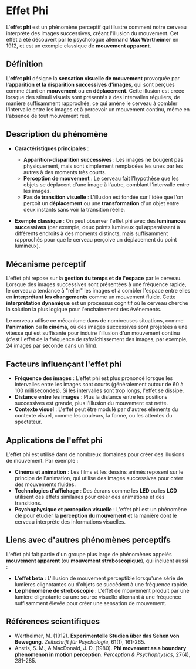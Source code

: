 # Effet Phi

L'**effet phi** est un phénomène perceptif qui illustre comment notre cerveau interprète des images successives, créant l'illusion du mouvement. Cet effet a été découvert par le psychologue allemand **Max Wertheimer** en 1912, et est un exemple classique de **mouvement apparent**.

## Définition

L'**effet phi** désigne la **sensation visuelle de mouvement** provoquée par l'**apparition et la disparition successives d'images**, qui sont perçues comme étant en **mouvement** ou en **déplacement**. Cette illusion est créée lorsque des stimuli visuels sont présentés à des intervalles réguliers, de manière suffisamment rapprochée, ce qui amène le cerveau à combler l'intervalle entre les images et à percevoir un mouvement continu, même en l'absence de tout mouvement réel.

## Description du phénomène

- **Caractéristiques principales** :
    - **Apparition-disparition successives** : Les images ne bougent pas physiquement, mais sont simplement remplacées les unes par les autres à des moments très courts.
    - **Perception de mouvement** : Le cerveau fait l'hypothèse que les objets se déplacent d'une image à l'autre, comblant l'intervalle entre les images.
    - **Pas de transition visuelle** : L'illusion est fondée sur l'idée que l'on perçoit un **déplacement** ou une **transformation** d'un objet entre deux instants sans voir la transition réelle.

- **Exemple classique** : On peut observer l'effet phi avec des **luminances successives** (par exemple, deux points lumineux qui apparaissent à différents endroits à des moments distincts, mais suffisamment rapprochés pour que le cerveau perçoive un déplacement du point lumineux).

## Mécanisme perceptif

L'effet phi repose sur la **gestion du temps et de l'espace** par le cerveau. Lorsque des images successives sont présentées à une fréquence rapide, le cerveau a tendance à "relier" les images et à combler l'espace entre elles en **interprétant les changements** comme un mouvement fluide. Cette **interprétation dynamique** est un processus cognitif où le cerveau cherche la solution la plus logique pour l'enchaînement des événements.

Le cerveau utilise ce mécanisme dans de nombreuses situations, comme **l'animation** ou **le cinéma**, où des images successives sont projetées à une vitesse qui est suffisante pour induire l'illusion d'un mouvement continu (c'est l'effet de la fréquence de rafraîchissement des images, par exemple, 24 images par seconde dans un film).

## Facteurs influençant l'effet phi

- **Fréquence des images** : L'effet phi est plus prononcé lorsque les intervalles entre les images sont courts (généralement autour de 60 à 100 millisecondes). Si les intervalles sont trop longs, l'effet se dissipe.
- **Distance entre les images** : Plus la distance entre les positions successives est grande, plus l'illusion du mouvement est nette.
- **Contexte visuel** : L'effet peut être modulé par d'autres éléments du contexte visuel, comme les couleurs, la forme, ou les attentes du spectateur.

## Applications de l'effet phi

L'effet phi est utilisé dans de nombreux domaines pour créer des illusions de mouvement. Par exemple :
- **Cinéma et animation** : Les films et les dessins animés reposent sur le principe de l'animation, qui utilise des images successives pour créer des mouvements fluides.
- **Technologies d'affichage** : Des écrans comme les **LED** ou les **LCD** utilisent des effets similaires pour créer des animations et des transitions.
- **Psychophysique et perception visuelle** : L'effet phi est un phénomène clé pour étudier la **perception du mouvement** et la manière dont le cerveau interprète des informations visuelles.

## Liens avec d'autres phénomènes perceptifs

L'effet phi fait partie d'un groupe plus large de phénomènes appelés **mouvement apparent** (ou **mouvement stroboscopique**), qui incluent aussi :
- **L'effet beta** : L'illusion de mouvement perceptible lorsqu'une série de lumières clignotantes ou d'objets se succèdent à une fréquence rapide.
- **Le phénomène de stroboscopie** : L'effet de mouvement produit par une lumière clignotante ou une source visuelle alternant à une fréquence suffisamment élevée pour créer une sensation de mouvement.

## Références scientifiques

- Wertheimer, M. (1912). **Experimentelle Studien über das Sehen von Bewegung**. *Zeitschrift für Psychologie*, 61(1), 161-265.
- Anstis, S. M., & MacDonald, J. D. (1980). **Phi movement as a boundary phenomenon in motion perception**. *Perception & Psychophysics*, 27(4), 281-285.